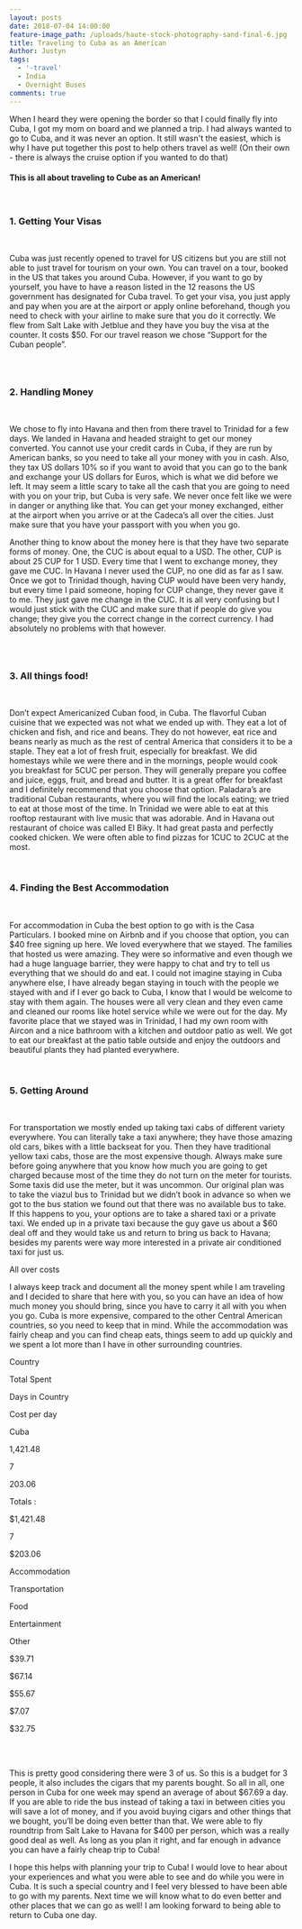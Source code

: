 ```yaml
---
layout: posts
date: 2018-07-04 14:00:00
feature-image_path: /uploads/haute-stock-photography-sand-final-6.jpg
title: Traveling to Cuba as an American
Author: Justyn
tags:
  - '-travel'
  - India
  - Overnight Buses
comments: true
---
```


When I heard they were opening the border so that I could finally fly into Cuba, I got my mom on board and we planned a trip. I had always wanted to go to Cuba, and it was never an option. It still wasn't the easiest, which is why I have put together this post to help others travel as well! (On their own - there is always the cruise option if you wanted to do that)&nbsp;

#### This is all about traveling to Cube as an American!&nbsp;

&nbsp;

### 1. Getting Your Visas

&nbsp;

Cuba was just recently opened to travel for US citizens but you are still not able to just travel for tourism on your own. You can travel on a tour, booked in the US that takes you around Cuba. However, if you want to go by yourself, you have to have a reason listed in the 12 reasons the US government has designated for Cuba travel. To get your visa, you just apply and pay when you are at the airport or apply online beforehand, though you need to check with your airline to make sure that you do it correctly. We flew from Salt Lake with Jetblue and they have you buy the visa at the counter. It costs $50. For our travel reason we chose “Support for the Cuban people”.

### &nbsp;

### 2. Handling Money

&nbsp;

We chose to fly into Havana and then from there travel to Trinidad for a few days. We landed in Havana and headed straight to get our money converted. You cannot use your credit cards in Cuba, if they are run by American banks, so you need to take all your money with you in cash. Also, they tax US dollars 10% so if you want to avoid that you can go to the bank and exchange your US dollars for Euros, which is what we did before we left. It may seem a little scary to take all the cash that you are going to need with you on your trip, but Cuba is very safe. We never once felt like we were in danger or anything like that. You can get your money exchanged, either at the airport when you arrive or at the Cadeca’s all over the cities. Just make sure that you have your passport with you when you go.

Another thing to know about the money here is that they have two separate forms of money. One, the CUC is about equal to a USD. The other, CUP is about 25 CUP for 1 USD. Every time that I went to exchange money, they gave me CUC. In Havana I never used the CUP, no one did as far as I saw. Once we got to Trinidad though, having CUP would have been very handy, but every time I paid someone, hoping for CUP change, they never gave it to me. They just gave me change in the CUC. It is all very confusing but I would just stick with the CUC and make sure that if people do give you change; they give you the correct change in the correct currency. I had absolutely no problems with that however.

### &nbsp;

### 3. All things food!

&nbsp;

Don’t expect Americanized Cuban food, in Cuba. The flavorful Cuban cuisine that we expected was not what we ended up with. They eat a lot of chicken and fish, and rice and beans. They do not however, eat rice and beans nearly as much as the rest of central America that considers it to be a staple. They eat a lot of fresh fruit, especially for breakfast. We did homestays while we were there and in the mornings, people would cook you breakfast for 5CUC per person. They will generally prepare you coffee and juice, eggs, fruit, and bread and butter. It is a great offer for breakfast and I definitely recommend that you choose that option. Paladara’s are traditional Cuban restaurants, where you will find the locals eating; we tried to eat at those most of the time. In Trinidad we were able to eat at this rooftop restaurant with live music that was adorable. And in Havana out restaurant of choice was called El Biky. It had great pasta and perfectly cooked chicken. We were often able to find pizzas for 1CUC to 2CUC at the most.

&nbsp;

### 4. Finding the Best Accommodation

&nbsp;

For accommodation in Cuba the best option to go with is the Casa Particulars. I booked mine on Airbnb and if you choose that option, you can $40 free signing up here. We loved everywhere that we stayed. The families that hosted us were amazing. They were so informative and even though we had a huge language barrier, they were happy to chat and try to tell us everything that we should do and eat. I could not imagine staying in Cuba anywhere else, I have already began staying in touch with the people we stayed with and if I ever go back to Cuba, I know that I would be welcome to stay with them again. The houses were all very clean and they even came and cleaned our rooms like hotel service while we were out for the day. My favorite place that we stayed was in Trinidad, I had my own room with Aircon and a nice bathroom with a kitchen and outdoor patio as well. We got to eat our breakfast at the patio table outside and enjoy the outdoors and beautiful plants they had planted everywhere.

&nbsp;

### 5. Getting Around&nbsp;

&nbsp;

For transportation we mostly ended up taking taxi cabs of different variety everywhere. You can literally take a taxi anywhere; they have those amazing old cars, bikes with a little backseat for you. Then they have traditional yellow taxi cabs, those are the most expensive though. Always make sure before going anywhere that you know how much you are going to get charged because most of the time they do not turn on the meter for tourists. Some taxis did use the meter, but it was uncommon. Our original plan was to take the viazul bus to Trinidad but we didn’t book in advance so when we got to the bus station we found out that there was no available bus to take. If this happens to you, your options are to take a shared taxi or a private taxi. We ended up in a private taxi because the guy gave us about a $60 deal off and they would take us and return to bring us back to Havana; besides my parents were way more interested in a private air conditioned taxi for just us.

All over costs

I always keep track and document all the money spent while I am traveling and I decided to share that here with you, so you can have an idea of how much money you should bring, since you have to carry it all with you when you go. Cuba is more expensive, compared to the other Central American countries, so you need to keep that in mind. While the accommodation was fairly cheap and you can find cheap eats, things seem to add up quickly and we spent a lot more than I have in other surrounding countries.

Country

Total Spent

Days in Country

Cost per day

Cuba

1,421.48

7

203.06

Totals :

$1,421.48

7

$203.06

Accommodation

Transportation

Food

Entertainment

Other

$39.71

$67.14

$55.67

$7.07

$32.75

<br>&nbsp;

This is pretty good considering there were 3 of us. So this is a budget for 3 people, it also includes the cigars that my parents bought. So all in all, one person in Cuba for one week may spend an average of about $67.69 a day. If you are able to ride the bus instead of taking a taxi in between cities you will save a lot of money, and if you avoid buying cigars and other things that we bought, you’ll be doing even better than that. We were able to fly roundtrip from Salt Lake to Havana for $400 per person, which was a really good deal as well. As long as you plan it right, and far enough in advance you can have a fairly cheap trip to Cuba!

I hope this helps with planning your trip to Cuba! I would love to hear about your experiences and what you were able to see and do while you were in Cuba. It is such a special country and I feel very blessed to have been able to go with my parents. Next time we will know what to do even better and other places that we can go as well! I am looking forward to being able to return to Cuba one day.

&nbsp;